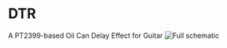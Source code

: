 # DTR
A PT2399-based Oil Can Delay Effect for Guitar
![Full schematic](https://raw.githubusercontent.com/rockola/DTR/main/DTR_FullSchematic.png)
